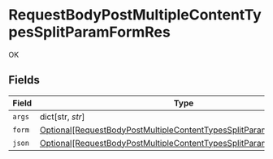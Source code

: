 # RequestBodyPostMultipleContentTypesSplitParamFormRes

OK


## Fields

| Field                                                                                                                                                     | Type                                                                                                                                                      | Required                                                                                                                                                  | Description                                                                                                                                               |
| --------------------------------------------------------------------------------------------------------------------------------------------------------- | --------------------------------------------------------------------------------------------------------------------------------------------------------- | --------------------------------------------------------------------------------------------------------------------------------------------------------- | --------------------------------------------------------------------------------------------------------------------------------------------------------- |
| `args`                                                                                                                                                    | dict[str, *str*]                                                                                                                                          | :heavy_minus_sign:                                                                                                                                        | N/A                                                                                                                                                       |
| `form`                                                                                                                                                    | [Optional[RequestBodyPostMultipleContentTypesSplitParamFormResForm]](../../models/operations/requestbodypostmultiplecontenttypessplitparamformresform.md) | :heavy_minus_sign:                                                                                                                                        | N/A                                                                                                                                                       |
| `json`                                                                                                                                                    | [Optional[RequestBodyPostMultipleContentTypesSplitParamFormResJSON]](../../models/operations/requestbodypostmultiplecontenttypessplitparamformresjson.md) | :heavy_minus_sign:                                                                                                                                        | N/A                                                                                                                                                       |
